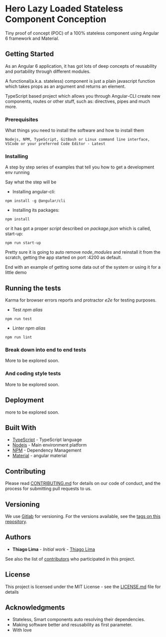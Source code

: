 # Hero Lazy Loaded Stateless Component Conception

Tiny proof of concept (POC) of a 100% stateless component using Angular 6 framework and Material.

## Getting Started

As an Angular 6 application, it has got lots of deep concepts of reusability and portability through different modules.

A functional(a.k.a. stateless) component is just a plain javascript function which takes props as an argument and returns an element.

TypeScript based project which allows you through Angular-CLI create new components, routes or other stuff, such as: directives, pipes and much more. 

### Prerequisites

What things you need to install the software and how to install them

```
Nodejs, NPM, TypeScript, GitBash or Linux command line interface, VSCode or your preferred Code Editor - Latest 
```

### Installing

A step by step series of examples that tell you how to get a development env running

Say what the step will be

* Installing angular-cli:

```
npm install -g @angular/cli
```

* Installing its packages:

 ```
 npm install
 ```

 or it has got a proper *script* described on *package.json* which is called, start-up:

 ```
 npm run start-up
 ``` 

 Pretty sure it is going to auto remove *node_modules* and reinstall it from the scratch, getting the app started
 on port :4200 as default.


End with an example of getting some data out of the system or using it for a little demo

## Running the tests

Karma for browser errors reports and protractor *e2e* for testing purposes.

* Test *npm alias* 
```
npm run test
```

* Linter *npm alias*

```
npm run lint
```

### Break down into end to end tests

More to be explored soon.

### And coding style tests

More to be explored soon.

## Deployment

more to be explored soon.

## Built With

* [TypeScript](https://www.typescriptlang.org/) - TypeScript language
* [Nodejs](https://nodejs.org/en/) - Main environment platform
* [NPM](https://www.npmjs.com/) - Dependency Management
* [Material](https://material.angular.io/) - angular material

## Contributing

Please read [CONTRIBUTING.md](https://gist.github.com/) for details on our code of conduct, and the process for submitting pull requests to us.

## Versioning

We use [Gitlab](https://gitlab.com/) for versioning. For the versions available, see the [tags on this repository](https://gitlab.com/). 

## Authors

* **Thiago Lima** - *Initial work* - [Thiago Lima](https://gitlab.com/thiagoblima/notes-app)

See also the list of [contributors](https://gitlab.com/thiagoblima/hero-app) who participated in this project.

## License

This project is licensed under the MIT License - see the [LICENSE.md](LICENSE.md) file for details

## Acknowledgments

* Stateless, Smart components auto resolving their dependencies.
* Making software better and resusability as first parameter.
* With love
